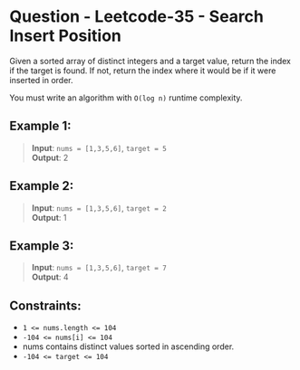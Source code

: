 # Question - Leetcode-35 - Search Insert Position

Given a sorted array of distinct integers and a target value, return the index if the target is found. If not, return the index where it would be if it were inserted in order.

You must write an algorithm with `O(log n)` runtime complexity.

## Example 1:

> **Input**: `nums = [1,3,5,6]`, `target = 5`  
**Output**: 2
## Example 2:

> **Input**: `nums = [1,3,5,6]`, `target = 2`  
**Output**: 1
## Example 3:

> **Input**: `nums = [1,3,5,6]`, `target = 7`  
**Output**: 4

## Constraints:

- `1 <= nums.length <= 104`  
- `-104 <= nums[i] <= 104`
- nums contains distinct values sorted in ascending order.
- `-104 <= target <= 104`